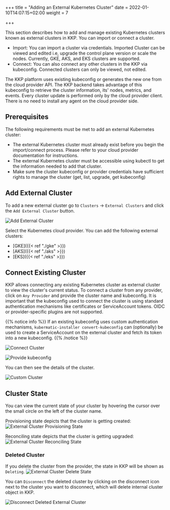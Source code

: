 +++
title = "Adding an External Kubernetes Cluster"
date = 2022-01-10T14:07:15+02:00
weight = 7

+++

This section describes how to add and manage existing Kubernetes clusters known as external clusters in KKP.
You can import or connect a cluster.
- Import: You can import a cluster via credentials. Imported Cluster can be viewed and edited i.e, upgrade the control plane version or scale the nodes. Currently, GKE, AKS, and EKS clusters are supported.
- Connect: You can also connect any other clusters in the KKP via kubeconfig. Connected clusters can only be viewed, not edited.

The KKP platform uses existing kubeconfig or generates the new one from the cloud provider API.
The KKP backend takes advantage of this kubeconfig to retrieve the cluster information, its' nodes, metrics, and events.
Every cluster update is performed only by the cloud provider client. There is no need to install any agent on the cloud provider side.

## Prerequisites

The following requirements must be met to add an external Kubernetes cluster:
 - The external Kubernetes cluster must already exist before you begin the import/connect process. Please refer to your cloud
 provider documentation for instructions.
 - The external Kubernetes cluster must be accessible using kubectl to get the information needed to add that cluster.
 - Make sure the cluster kubeconfig or provider credentials have sufficient rights to manage the cluster (get, list, upgrade,
 get kubeconfig)

## Add External Cluster

To add a new external cluster go to `Clusters` -> `External Clusters` and click the `Add External Cluster` button.

![Add External Cluster](/img/kubermatic/v2.20/tutorials/external_clusters/add_external_cluster.png "Add External Cluster")

Select the Kubernetes cloud provider. You can add the following external clusters:

  - [GKE]({{< ref "./gke" >}})
  - [AKS]({{< ref "./aks" >}})
  - [EKS]({{< ref "./eks" >}})

## Connect Existing Cluster

KKP allows connecting any existing Kubernetes cluster as external cluster to view the cluster's current status. To connect a cluster from any provider, click on `Any Provider` and provide the cluster name and kubeconfig. It is important that the kubeconfig used to connect the cluster is using standard authentication mechanisms like certificates or ServiceAccount tokens. OIDC or provider-specific plugins are not supported.

{{% notice info %}}
If an existing kubeconfig uses custom authentication mechanisms, `kubermatic-installer convert-kubeconfig` can (optionally) be used to create a ServiceAccount on the external cluster and fetch its token into a new kubeconfig.
{{% /notice %}}

![Connect Cluster](/img/kubermatic/v2.20/tutorials/external_clusters/connect.png "Connect Cluster")

![Provide kubeconfig](/img/kubermatic/v2.20/tutorials/external_clusters/custom_cluster_credentials.png "Provide kubeconfig")

You can then see the details of the cluster.

![Custom Cluster](/img/kubermatic/v2.20/tutorials/external_clusters/custom_details.png "Custom Cluster")

## Cluster State

You can view the current state of your cluster by hovering the cursor over the small circle on the left of the cluster name.

Provisioning state depicts that the cluster is getting created:
![External Cluster Provisioning State](/img/kubermatic/v2.20/tutorials/external_clusters/provisioning_status.png "External Cluster Provisioning State")

Reconciling state depicts that the cluster is getting upgraded:
![External Cluster Reconciling State](/img/kubermatic/v2.20/tutorials/external_clusters/aks_reconcile.png "External Cluster Reconciling State")

### Deleted Cluster

If you delete the cluster from the provider, the state in KKP will be shown as `Deleting`.
![External Cluster Delete State](/img/kubermatic/v2.20/tutorials/external_clusters/delete_status.png "External Cluster Delete State")

You can `Disconnect` the deleted cluster by clicking on the disconnect icon next to the cluster you want to disconnect, which will delete internal cluster object in KKP.

![Disconnect Deleted External Cluster](/img/kubermatic/v2.20/tutorials/external_clusters/disconnect_deleted_cluster.png "Disconnect Deleted External Cluster")



